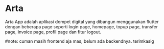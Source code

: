 # Arta

Arta App adalah aplikasi dompet digital yang dibangun menggunakan flutter dengan beberapa page seperti login page, homepage, topup page, transfer page, invoice page, profil page dan fitur logout.

#note:
cuman masih frontend aja mas, belum ada backendnya. terimkasig
